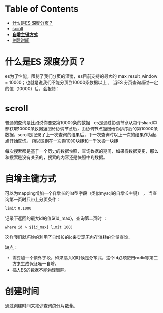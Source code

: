 # Table of Contents

* [什么是ES 深度分页？](#什么是es-深度分页)
* [scroll](#scroll)
* [**自增主键方式**](#自增主键方式)
* [创建时间](#创建时间)




# 什么是ES 深度分页？

es为了性能，限制了我们分页的深度，es目前支持的最大的 max_result_window = 10000；也就是说我们不能分页到10000条数据以上 ， 当ES 分页查询超过一定的值（10000）后，会报错：



# scroll 

普通的查询是比如说你要查第10000条的数据，es是通过协调节点从每个shard中都获取10000条数据返回给协调节点后，由协调节点返回给你排序后的第10000条数据，scroll是记录了上一次查询的结果后，下一次查询时以上一次的结果作为起点开始查询。 所以区别在一次搬1000块砖和一千次搬一块砖

每次搜索都是基于一个历史的数据快照，查询数据的期间，如果有数据变更，那么和搜索是没有关系的，搜索的内容还是快照中的数据。



# **自增主键方式**

可以为mapping增加一个自增长的int型字段（类似mysql的自增长主键） ， 当查询第一页时只带上分页条件：

```text
limit 0,1000
```

记录下返回的最大id的值${id_max}，查询第二页时 ：

```text
where id > ${id_max} limit 1000
```

这样我们就巧妙的利用了自增长的id来实现无内存消耗的全量查询。

缺点：

- 需要加一个额外字段，如果插入的时候是分布式，这个id必须使用redis等第三方来生成保证唯一自增。
- 插入ES的数据不能物理删除。



# 创建时间

通过创建时间来减少查询的分片数量。
